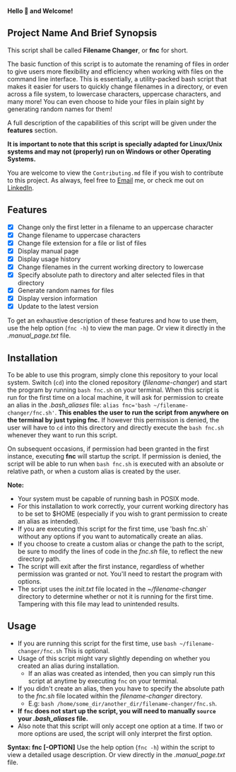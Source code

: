 **Hello :wave: and Welcome!**


## Project Name And Brief Synopsis 
This script shall be called **Filename Changer**, or **fnc** for short. 

The basic function of this script is to automate the renaming of files in order to give users more flexibility and efficiency when working with files on the command line interface. 
This is essentially, a utility-packed bash script that makes it easier for users to quickly change filenames in a directory, or even across a file system, to lowercase characters, uppercase characters, and many more!
You can even choose to hide your files in plain sight by generating random names for them!

A full description of the capabilities of this script will be given under the **features** section. 

**It is important to note that this script is specially adapted for Linux/Unix systems and may not (properly) run on Windows or other Operating Systems.**

You are welcome to view the `Contributing.md` file if you wish to contribute to this project. 
As always, feel free to [Email](kelvinskelll@gmail.com) me, or check me out on [LinkedIn](https://www.linkedin.com/in/kelvin-onuchukwu-3460871a1). 

## Features  
- [x] Change only the first letter in a filename to an uppercase character 
- [x] Change filename to uppercase characters 
- [x] Change file extension for a file or list of files 
- [x] Display manual page
- [x] Display usage history
- [x] Change filenames in the current working directory to lowercase
- [x] Specify absolute path to directory and alter selected files in that directory 
- [x] Generate random names for files
- [x] Display version information
- [x] Update to the latest version

To get an exhaustive description of these features and how to use them, use the help option (`fnc -h`) to view the man page. Or view it directly in the _.manual_page.txt_ file. 

## Installation
To be able to use this program, simply clone this repository to your local system. Switch (`cd`) into the cloned repository (_filename-changer_) and start the program by running `bash fnc.sh` on your terminal.
When this script is run for the first time on a local machine, it will ask for permission to create an alias in the _.bash_aliases_ file: `alias fnc='bash ~/filename-changer/fnc.sh'`. 
**This enables the user to run the script from anywhere on the terminal by just typing fnc.**
If however this permission is denied, the user will have to `cd` into this directory and directly execute the `bash fnc.sh` whenever they want to run this script.

On subsequent occasions, if permission had been granted in the first instance, executing **fnc** will startup the script.
If permission is denied, the script will be able to run when `bash fnc.sh` is executed with an absolute or relative path, or when a custom alias is created by the user.

**Note:** 
- Your system must be capable of running bash in POSIX mode. 
- For this installation to work correctly, your current working directory has to be set to $HOME (especially if you wish to grant permission to create an alias as intended).
- If you are executing this script for the first time, use 'bash fnc.sh` without any options if you want to automatically create an alias. 
- If you choose to create a custom alias or change the path to the script, be sure to modify the lines of code in the _fnc.sh_ file, to reflect the new directory path.
- The script will exit after the first instance, regardless of whether permission was granted or not. You'll need to restart the program with options.
- The script uses the _init.txt_ file located in the _~/filename-changer_ directory to determine whether or not it is running for the first time. Tampering with this file may lead to unintended results.


## Usage 
- If you are running this script for the first time, use `bash ~/filename-changer/fnc.sh` This is optional. 
- Usage of this script might vary slightly depending on whether you created an alias during installation.
  - If an alias was created as intended, then you can simply run this script at anytime by executing `fnc` on your terminal.
- If you didn't create an alias, then you have to specify the absolute path to the _fnc.sh_ file located within the _filename-changer_ directory.
   - E.g: `bash /home/some_dir/another_dir/filename-changer/fnc.sh`.
- **If `fnc` does not start up the script, you will need to manually `source` your _.bash_aliases_ file.**
- Also note that this script will only accept one option at a time. If two or more options are used, the script will only interpret the first option. 

**Syntax: fnc [-OPTION]**
Use the help option (`fnc -h`) within the script to view a detailed usage description. Or view directly in the _.manual_page.txt_ file. 
